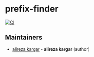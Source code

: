 

# prefix-finder
[![CI][ci-image]][ci-url]


## Maintainers

- [alireza kargar](https://github.com/alirezakargar1380) - **alireza kargar** (author)

[ci-url]: https://github.com/validatorjs/validator.js/actions?query=workflow%3ACI
[ci-image]: https://github.com/validatorjs/validator.js/workflows/CI/badge.svg?branch=master

